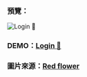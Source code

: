 ### 預覽：

![Login 🌹](https://i.imgur.com/ZmuAos2.png)

### DEMO：[Login 🌹](https://ellallu0903.github.io/bs_login/HW_login.html)

### 圖片來源：[Red flower](https://images.unsplash.com/photo-1531397804924-41febe83d60f?ixlib=rb-1.2.1&auto=format&fit=crop&w=1350&q=80 'Unsplash')
